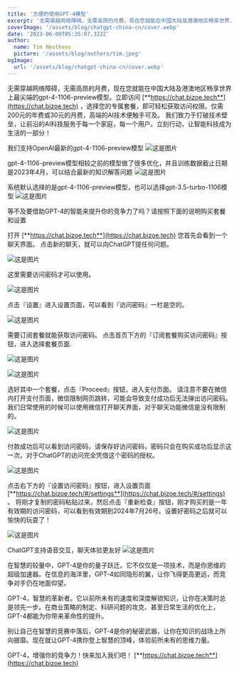 ```yaml
---
title: '方便的使用GPT-4模型'
excerpt: '无需穿越网络障碍，无需高昂的月费，现在您就能在中国大陆及港澳地区畅享世界上最尖端的gpt-4-1106-preview模型。立即访问 https://chat.bizoe.tech，选择您的专属套餐，即可轻松获取访问权限。仅需200元的年费或30元的月费，高端的AI技术便触手可及。我们致力于打破技术壁垒，让前沿的AI科技服务于每一个家庭，每一个用户。立刻行动，让智能科技成为生活的一部分！'
coverImage: '/assets/blog/chatgpt-china-cn/cover.webp'
date: '2023-06-09T05:35:07.322Z'
author:
  name: Tim Neutkens
  picture: '/assets/blog/authors/tim.jpeg'
ogImage:
  url: '/assets/blog/chatgpt-china-cn/cover.webp'
---
```


无需穿越网络障碍，无需高昂的月费，现在您就能在中国大陆及港澳地区畅享世界上最尖端的gpt-4-1106-preview模型。立即访问 [**https://chat.bizoe.tech**](https://chat.bizoe.tech) ，选择您的专属套餐，即可轻松获取访问权限。仅需200元的年费或30元的月费，高端的AI技术便触手可及。
我们致力于打破技术壁垒，让前沿的AI科技服务于每一个家庭，每一个用户。立刻行动，让智能科技成为生活的一部分！

我们支持OpenAI最新的gpt-4-1106-preview模型
![这是图片](/assets/blog/chatgpt-china-cn/model_description.webp "model_description")

gpt-4-1106-preview模型相较之前的模型做了很多优化，并且训练数据截止日期是2023年4月，可以结合最新的知识解答问题
![这是图片](/assets/blog/chatgpt-china-cn/official_website.webp "official_website")

系统默认选择的是gpt-4-1106-preview模型，也可以选择gpt-3.5-turbo-1106模型
![这是图片](/assets/blog/chatgpt-china-cn/choose_model.webp "choose_model")

等不及要借助GPT-4的智能来提升你的竞争力了吗？请按照下面的说明购买套餐和设置

打开 [**https://chat.bizoe.tech**](https://chat.bizoe.tech) 您首先会看到一个聊天界面。 点击新的聊天，就可以向ChatGPT提任何问题。

![这是图片](/assets/blog/chatgpt-china-cn/1.webp "Front Page")

这里需要访问密码才可以使用。

![这是图片](/assets/blog/chatgpt-china-cn/2.webp "Chat Page")

点击『设置』进入设置页面，可以看到『访问密码』一栏是空的。

![这是图片](/assets/blog/chatgpt-china-cn/3.webp "Settings Page")

需要订阅套餐就能获取访问密码。 点击首页下方的『订阅套餐购买访问密码』按钮，进入选择套餐页面.

![这是图片](/assets/blog/chatgpt-china-cn/9.webp "Payment Entry Point")

![这是图片](/assets/blog/chatgpt-china-cn/4.webp "Payment Intent")

选好其中一个套餐，点击『Proceed』按钮，进入支付页面。 请注意不要在微信内打开支付页面，微信限制网页跳转，可能会导致支付成功后无法弹出访问密码。
我们日常使用的时候可以使用微信打开聊天界面，对于聊天功能微信是没有限制的。

![这是图片](/assets/blog/chatgpt-china-cn/5.webp "Payment Intent")

付款成功后可以看到访问密码，请保存好访问密码，密码只会在购买成功后显示这一次。对于ChatGPT的访问完全凭借这个密码的授权。

![这是图片](/assets/blog/chatgpt-china-cn/8.webp "Payment Status")

点击右下方的『设置访问密码』按钮，进入设置页面 [**https://chat.bizoe.tech/#/settings**](https://chat.bizoe.tech/#/settings) 。 将刚才复制的密码粘贴过来，然后点击『重新检查』按钮，刚才购买的是一年有效期的访问密码，可以看到有效期到2024年7月26号。设置好密码之后就可以愉快的玩耍了！

![这是图片](/assets/blog/chatgpt-china-cn/6.webp "Payment Status")

ChatGPT支持语音交互，聊天体验更友好
![这是图片](/assets/blog/chatgpt-china-cn/7.webp "Audio Interaction")

在智慧的较量中，GPT-4是你的量子跃迁。它不仅仅是一项技术，而是你思维的超级加速器。在信息的海洋里，GPT-4如同隐形的翼，让你飞得更高更远，而竞争对手仍在地面仰望。

GPT-4，智慧的革新者。它以前所未有的速度和深度解锁知识，让你在决策时总是领先一步。在商业策略的制定、科研问题的攻克、甚至日常生活的优化上，GPT-4都能为你带来革命性的提升。

别让自己在智慧的竞赛中落后，GPT-4是你的秘密武器，让你在知识的战场上所向披靡。现在就让GPT-4携你登上智慧的顶峰，体验前所未有的思维力量。

GPT-4，增强你的竞争力！快来加入我们吧！ [**https://chat.bizoe.tech**](https://chat.bizoe.tech)
